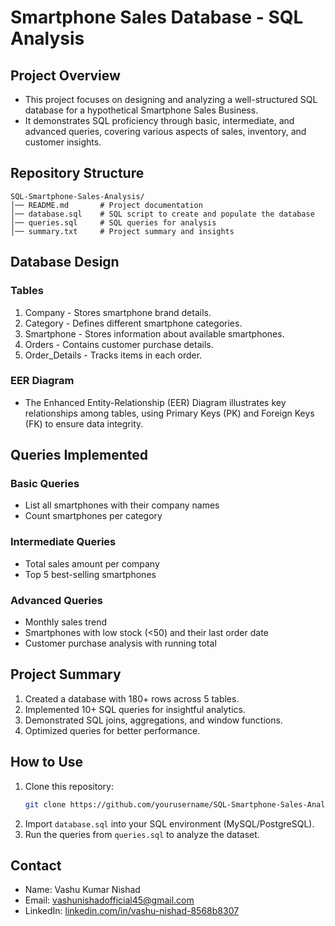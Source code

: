 # Smartphone Sales Database - SQL Analysis

## Project Overview
- This project focuses on designing and analyzing a well-structured SQL database for a hypothetical Smartphone Sales Business.
- It demonstrates SQL proficiency through basic, intermediate, and advanced queries, covering various aspects of sales, inventory, and customer insights.

## Repository Structure
```
SQL-Smartphone-Sales-Analysis/
│── README.md       # Project documentation
│── database.sql    # SQL script to create and populate the database
│── queries.sql     # SQL queries for analysis
│── summary.txt     # Project summary and insights
```

## Database Design
### Tables
1. Company - Stores smartphone brand details.
2. Category - Defines different smartphone categories.
3. Smartphone - Stores information about available smartphones.
4. Orders - Contains customer purchase details.
5. Order_Details - Tracks items in each order.

### EER Diagram
- The Enhanced Entity-Relationship (EER) Diagram illustrates key relationships among tables, using Primary Keys (PK) and Foreign Keys (FK) to ensure data integrity.

## Queries Implemented
### Basic Queries
- List all smartphones with their company names  
- Count smartphones per category  

### Intermediate Queries
- Total sales amount per company  
- Top 5 best-selling smartphones  

### Advanced Queries
- Monthly sales trend  
- Smartphones with low stock (<50) and their last order date  
- Customer purchase analysis with running total  

## Project Summary
1. Created a database with 180+ rows across 5 tables.
2. Implemented 10+ SQL queries for insightful analytics.
3. Demonstrated SQL joins, aggregations, and window functions.
4. Optimized queries for better performance.

## How to Use
1. Clone this repository:
   ```sh
   git clone https://github.com/yourusername/SQL-Smartphone-Sales-Analysis.git
   ```
2. Import `database.sql` into your SQL environment (MySQL/PostgreSQL).
3. Run the queries from `queries.sql` to analyze the dataset.

## Contact
- Name: Vashu Kumar Nishad  
- Email: [vashunishadofficial45@gmail.com](mailto:vashunishadofficial45@gmail.com)  
- LinkedIn: [linkedin.com/in/vashu-nishad-8568b8307](https://www.linkedin.com/in/vashu-nishad-8568b8307)  
